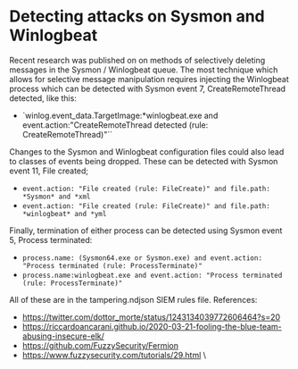 # Detecting attacks on Sysmon and Winlogbeat

Recent research was published on on methods of selectively deleting messages in the Sysmon / Winlogbeat queue. The most technique which allows for selective message manipulation requires injecting the Winlogbeat process which can be detected with Sysmon event 7, CreateRemoteThread detected, like this:

- `winlog.event_data.TargetImage:*winlogbeat.exe and event.action:"CreateRemoteThread detected (rule: CreateRemoteThread)"``

Changes to the Sysmon and Winlogbeat configuration files could also lead to classes of events being dropped. These can be detected with Sysmon event 11, File created;

- `event.action: "File created (rule: FileCreate)" and file.path: *Sysmon* and *xml`
- `event.action: "File created (rule: FileCreate)" and file.path: *winlogbeat* and *yml`

Finally, termination of either process can be detected using Sysmon event 5, Process terminated:

- `process.name: (Sysmon64.exe or Sysmon.exe) and event.action: "Process terminated (rule: ProcessTerminate)"`
- `process.name:winlogbeat.exe and event.action: "Process terminated (rule: ProcessTerminate)"`

All of these are in the tampering.ndjson SIEM rules file. References:

- https://twitter.com/dottor_morte/status/1243134039772606464?s=20
- https://riccardoancarani.github.io/2020-03-21-fooling-the-blue-team-abusing-insecure-elk/
- https://github.com/FuzzySecurity/Fermion
- https://www.fuzzysecurity.com/tutorials/29.html
\
